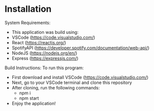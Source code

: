 # Installation

System Requirements:
* This application was build using:
* VSCode (https://code.visualstudio.com/)
* React (https://reactjs.org/)
* SpotifyAPI (https://developer.spotify.com/documentation/web-api/)
* NodeJS (https://nodejs.org/en/)
* Express (https://expressjs.com/)

Build Instructions:
To run this program:
* First download and install VSCode (https://code.visualstudio.com/)
* Next, go to your VSCode terminal and clone this repository 
* After cloning, run the following commands:
  * npm i
  * npm start
* Enjoy the application!
